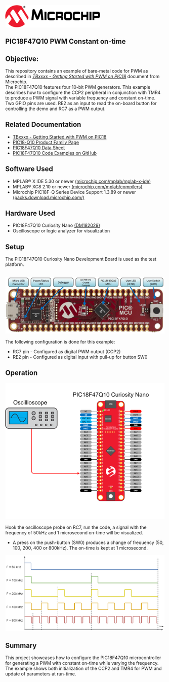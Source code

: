 <div id="readme" class="Box-body readme blob js-code-block-container">
 <article class="markdown-body entry-content p-3 p-md-6" itemprop="This needs to locked down and 'never' changed"><p><a href="https://www.microchip.com" rel="nofollow"><img src="images/Microchip.png" alt="MCHP" width="300";"></a></p>


# PIC18F47Q10 PWM Constant on-time

## Objective:
This repository contains an example of bare-metal code for PWM as described in [*TBxxxx - Getting Started with PWM on PIC18*](https://www.microchip.com/) document from Microchip.
<br>The PIC18F47Q10 features four 10-bit PWM generators. This example describes how to configure the CCP2 peripheral in conjunction with TMR4 to produce a PWM signal with variable frequency and constant on-time.
<br>Two GPIO pins are used. RE2 as an input to read the on-board button for controlling the demo and RC7 as a PWM output.

## Related Documentation
- [TBxxxx - Getting Started with PWM on PIC18](http://www.microchip.com/)
- [PIC18-Q10 Product Family Page](https://www.microchip.com/design-centers/8-bit/pic-mcus/device-selection/pic18f-q10-product-family)
- [PIC18F47Q10 Data Sheet](http://ww1.microchip.com/downloads/en/DeviceDoc/40002043D.pdf)
- [PIC18F47Q10 Code Examples on GitHub](https://github.com/microchip-pic-avr-examples?q=pic18f47q10-cnano)

## Software Used
- MPLAB® X IDE 5.30 or newer [(microchip.com/mplab/mplab-x-ide)](http://www.microchip.com/mplab/mplab-x-ide)
- MPLAB® XC8 2.10 or newer [(microchip.com/mplab/compilers)](http://www.microchip.com/mplab/compilers)
- Microchip PIC18F-Q Series Device Support 1.3.89 or newer [(packs.download.microchip.com/)](https://packs.download.microchip.com/)

## Hardware Used
- PIC18F47Q10 Curiosity Nano [(DM182029)](https://www.microchip.com/Developmenttools/ProductDetails/DM182029)
- Oscilloscope or logic analyzer for visualization

## Setup
The PIC18F47Q10 Curiosity Nano Development Board is used as the test platform.

<br><img src="images/PIC18F47Q10_CNANO.png" width="600">

The following configuration is done for this example:
- RC7 pin - Configured as digital PWM output (CCP2)
- RE2 pin - Configured as digital input with pull-up for button SW0

## Operation

<img src="images/ct-on-time.png" alt="Hardware Setup"/>

Hook the oscilloscope probe on RC7, run the code, a signal with the frequency of 50kHz and 1 microsecond on-time will be visualized.
- A press on the push-button (SW0) produces a change of frequency (50, 100, 200, 400 or 800kHz). The on-time is kept at 1 microsecond.

<img src="images/on-pwm-timing.png" alt="Timing diagram"/>

## Summary
This project showcases how to configure the PIC18F47Q10 microcontroller for generating a PWM with constant on-time while varying the frequency. The example shows both initialization of the CCP2 and TMR4 for PWM and update of parameters at run-time.
